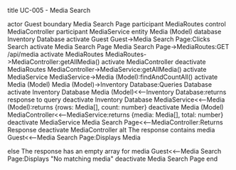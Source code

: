 title UC-005 - Media Search

actor Guest
boundary Media Search Page
participant MediaRoutes
control MediaController
participant MediaService
entity Media (Model)
database Inventory Database
activate Guest
Guest->Media Search Page:Clicks Search
activate Media Search Page
Media Search Page->MediaRoutes:GET /api/media
activate MediaRoutes
MediaRoutes->MediaController:getAllMedia()
activate MediaController
deactivate MediaRoutes
MediaController->MediaService:getAllMedia()
activate MediaService
MediaService->Media (Model):findAndCountAll()
activate Media (Model)
Media (Model)->Inventory Database:Queries Database
activate Inventory Database
Media (Model)<<--Inventory Database:returns response to query
deactivate Inventory Database
MediaService<<--Media (Model):returns {rows: Media[], count: number}
deactivate Media (Model)
MediaController<<--MediaService:returns {media: Media[], total: number}
deactivate MediaService
Media Search Page<<--MediaController:Returns Response
deactivate MediaController
alt The response contains media
Guest<<--Media Search Page:Displays Media

else The response has an empty array for media
Guest<<--Media Search Page:Displays "No matching media"
deactivate Media Search Page
end
